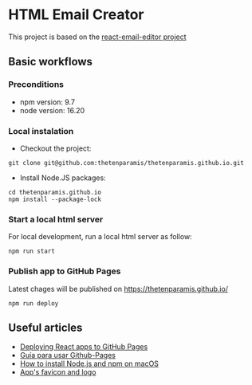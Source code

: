 # HTML Email Creator
This project is based on the [react-email-editor project](https://github.com/unlayer/react-email-editor)
## Basic workflows

### Preconditions

- npm version: 9.7
- node version: 16.20

### Local instalation

- Checkout the project:
```
git clone git@github.com:thetenparamis/thetenparamis.github.io.git 
```
- Install Node.JS packages:
```
cd thetenparamis.github.io
npm install --package-lock 
```

### Start a local html server
For local development, run a local html server as follow:
```
npm run start
```

### Publish app to GitHub Pages
Latest chages will be published on https://thetenparamis.github.io/
```
npm run deploy
```

## Useful articles

- [Deploying React apps to GitHub Pages](https://blog.logrocket.com/deploying-react-apps-github-pages/#what-is-github-pages)
- [Guía para usar Github-Pages](https://platzi.com/tutoriales/1548-react-2019/4065-guia-para-usar-github-pages-en-tus-proyectos-de-reactjs/)
- [How to install Node.js and npm on macOS](https://www.newline.co/@Adele/how-to-install-nodejs-and-npm-on-macos--22782681)
- [App's favicon and logo](https://icons8.com/icons/set/newsletter)